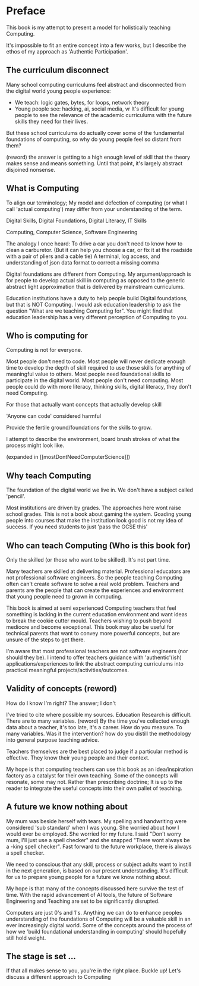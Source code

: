 Preface
=======

This book is my attempt to present a model for holistically teaching Computing.

It's impossible to fit an entire concept into a few works, but I describe the ethos of my approach as 'Authentic Participation'.

## The curriculum disconnect

Many school computing curriculums feel abstract and disconnected from the digital world young people experience:
* We teach: logic gates, bytes, for loops, network theory
* Young people see: hacking, ai, social media, vr
It's difficult for young people to see the relevance of the academic curriculums with the future skills they need for their lives.

But these school curriculums do actually cover some of the fundamental foundations of computing, so why do young people feel so distant from them?

(reword) the answer is getting to a high enough level of skill that the theory makes sense and means something. Until that point, it's largely abstract disjoined nonsense.


## What is Computing

To align our terminology; My model and defection of computing (or what I call 'actual computing') may differ from your understanding of the term.

Digital Skills, Digital Foundations, Digital Literacy, IT Skills

Computing, Computer Science, Software Engineering

The analogy I once heard: To drive a car you don't need to know how to clean a carburetor.
(But it can help you choose a car, or fix it at the roadside with a pair of pliers and a cable tie)
A terminal, log access, and understanding of json data format to correct a missing comma

Digital foundations are different from Computing. My argument/approach is for people to develop actual skill in computing as opposed to the generic abstract light approximation that is delivered by mainstream curriculums.

Education institutions have a duty to help people build Digital foundations, but that is NOT Computing. I would ask education leadership to ask the question "What are we teaching Computing for". You might find that education leadership has a very different perception of Computing to you.


## Who is computing for

Computing is not for everyone.

Most people don't need to code. Most people will never dedicate enough time to develop the depth of skill required to use those skills for anything of meaningful value to others.
Most people need foundational skills to participate in the digital world. Most people don't need computing.
Most people could do with more literacy, thinking skills, digital literacy, they don't need Computing.

For those that actually want concepts that actually develop skill

'Anyone can code' considered harmful

Provide the fertile ground/foundations for the skills to grow.

I attempt to describe the environment, board brush strokes of what the process might look like.

(expanded in [[mostDontNeedComputerScience]])


## Why teach Computing

The foundation of the digital world we live in.
We don't have a subject called 'pencil'.

Most institutions are driven by grades. The approaches here wont raise school grades. This is not a book about gaming the system. Goading young people into courses that make the institution look good is not my idea of success.
If you need students to just 'pass the GCSE this'


## Who can teach Computing (Who is this book for)

Only the skilled (or those who want to be skilled). It's not part time.

Many teachers are skilled at delivering material.
Professional educators are not professional software engineers.
So the people teaching Computing often can't create software to solve a real wold problem.
Teachers and parents are the people that can create the experiences and environment that young people need to grown in computing.

This book is aimed at semi experienced Computing teachers that feel something is lacking in the current education environment and want ideas to break the cookie cutter mould. Teachers wishing to push beyond mediocre and become exceptional.
This book may also be useful for technical parents that want to convey more powerful concepts, but are unsure of the steps to get there.

I'm aware that most professional teachers are not software engineers (nor should they be). I intend to offer teachers guidance with 'authentic'(ish) applications/experiences to link the abstract computing curriculums into practical meaningful projects/activities/outcomes.


## Validity of concepts (reword)

How do I know I'm right? The answer; I don't

I've tried to cite where possible my sources.
Education Research is difficult. There are to many variables.
(reword)
By the time you've collected enough data about a teacher, it's too late, it's a career. How do you measure. To many variables. Was it the intervention? how do you distill the methodology into general purpose teaching advice.

Teachers themselves are the best placed to judge if a particular method is effective. They know their young people and their context.

My hope is that computing teachers can use this book as an idea/inspiration factory as a catalyst for their own teaching. Some of the concepts will resonate, some may not. Rather than prescribing doctrine; It is up to the reader to integrate the useful concepts into their own pallet of teaching.


## A future we know nothing about

My mum was beside herself with tears. My spelling and handwriting were considered 'sub standard' when I was young. She worried about how I would ever be employed. She worried for my future. I said "Don't worry mum, I'll just use a spell checker" and she snapped "There wont always be a -king spell checker". Fast forward to the future workplace, there is always a spell checker.

We need to conscious that any skill, process or subject adults want to instill in the next generation, is based on our present understanding. It's difficult for us to prepare young people for a future we know nothing about.

My hope is that many of the concepts discussed here survive the test of time. With the rapid advancement of AI tools, the future of Software Engineering and Teaching are set to be significantly disrupted.

Computers are just 0's and 1's. Anything we can do to enhance peoples understanding of the foundations of Computing will be a valuable skill in an ever increasingly digital world. Some of the concepts around the process of how we 'build foundational understanding in computing' should hopefully still hold weight.

## The stage is set ...

If that all makes sense to you, you're in the right place. Buckle up! Let's discuss a different approach to Computing